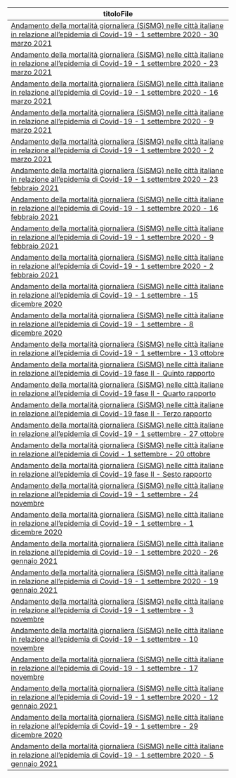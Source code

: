 | titoloFile |
| --- |
| [Andamento della mortalità giornaliera (SiSMG) nelle città italiane in relazione all’epidemia di Covid-19 - 1 settembre 2020 - 30 marzo 2021](http://www.salute.gov.it/imgs/C_17_pubblicazioni_3044_allegato.pdf) |
| [Andamento della mortalità giornaliera (SiSMG) nelle città italiane in relazione all’epidemia di Covid-19 - 1 settembre 2020 - 23 marzo 2021](http://www.salute.gov.it/imgs/C_17_pubblicazioni_3041_allegato.pdf) |
| [Andamento della mortalità giornaliera (SiSMG) nelle città italiane in relazione all’epidemia di Covid-19 - 1 settembre 2020 - 16 marzo 2021](http://www.salute.gov.it/imgs/C_17_pubblicazioni_3037_allegato.pdf) |
| [Andamento della mortalità giornaliera (SiSMG) nelle città italiane in relazione all’epidemia di Covid-19 - 1 settembre 2020 - 9 marzo 2021](http://www.salute.gov.it/imgs/C_17_pubblicazioni_3033_allegato.pdf) |
| [Andamento della mortalità giornaliera (SiSMG) nelle città italiane in relazione all’epidemia di Covid-19 - 1 settembre 2020 - 2 marzo 2021](http://www.salute.gov.it/imgs/C_17_pubblicazioni_3028_allegato.pdf) |
| [Andamento della mortalità giornaliera (SiSMG) nelle città italiane in relazione all’epidemia di Covid-19 - 1 settembre 2020 - 23 febbraio 2021](http://www.salute.gov.it/imgs/C_17_pubblicazioni_3026_allegato.pdf) |
| [Andamento della mortalità giornaliera (SiSMG) nelle città italiane in relazione all’epidemia di Covid-19 - 1 settembre 2020 - 16 febbraio 2021](http://www.salute.gov.it/imgs/C_17_pubblicazioni_3024_allegato.pdf) |
| [Andamento della mortalità giornaliera (SiSMG) nelle città italiane in relazione all’epidemia di Covid-19 - 1 settembre 2020 - 9 febbraio 2021](http://www.salute.gov.it/imgs/C_17_pubblicazioni_3021_allegato.pdf) |
| [Andamento della mortalità giornaliera (SiSMG) nelle città italiane in relazione all’epidemia di Covid-19 - 1 settembre 2020 - 2 febbraio 2021](http://www.salute.gov.it/imgs/C_17_pubblicazioni_3015_allegato.pdf) |
| [Andamento della mortalità giornaliera (SiSMG) nelle città italiane in relazione all’epidemia di Covid-19 - 1 settembre - 15 dicembre 2020](http://www.salute.gov.it/imgs/C_17_pubblicazioni_2992_allegato.pdf) |
| [Andamento della mortalità giornaliera (SiSMG) nelle città italiane in relazione all’epidemia di Covid-19 - 1 settembre - 8 dicembre 2020](http://www.salute.gov.it/imgs/C_17_pubblicazioni_2988_allegato.pdf) |
| [Andamento della mortalità giornaliera (SiSMG) nelle città italiane in relazione all’epidemia di Covid-19 - 1 settembre - 13 ottobre](http://www.salute.gov.it/imgs/C_17_pubblicazioni_2971_allegato.pdf) |
| [Andamento della mortalità giornaliera (SiSMG) nelle città italiane in relazione all’epidemia di Covid-19 fase II - Quinto rapporto](http://www.salute.gov.it/imgs/C_17_pubblicazioni_2965_allegato.pdf) |
| [Andamento della mortalità giornaliera (SiSMG) nelle città italiane in relazione all’epidemia di Covid-19 fase II - Quarto rapporto](http://www.salute.gov.it/imgs/C_17_pubblicazioni_2954_allegato.pdf) |
| [Andamento della mortalità giornaliera (SiSMG) nelle città italiane in relazione all’epidemia di Covid-19 fase II - Terzo rapporto](http://www.salute.gov.it/imgs/C_17_pubblicazioni_2943_allegato.pdf) |
| [Andamento della mortalità giornaliera (SiSMG) nelle città italiane in relazione all’epidemia di Covid-19 - 1 settembre - 27 ottobre](http://www.salute.gov.it/imgs/C_17_pubblicazioni_2973_allegato.pdf) |
| [Andamento della mortalità giornaliera (SiSMG) nelle città italiane in relazione all’epidemia di Covid - 1 settembre - 20 ottobre](http://www.salute.gov.it/imgs/C_17_pubblicazioni_2972_allegato.pdf) |
| [Andamento della mortalità giornaliera (SiSMG) nelle città italiane in relazione all’epidemia di Covid-19 fase II - Sesto rapporto](http://www.salute.gov.it/imgs/C_17_pubblicazioni_2966_allegato.pdf) |
| [Andamento della mortalità giornaliera (SiSMG) nelle città italiane in relazione all’epidemia di Covid-19 - 1 settembre - 24 novembre](http://www.salute.gov.it/imgs/C_17_pubblicazioni_2981_allegato.pdf) |
| [Andamento della mortalità giornaliera (SiSMG) nelle città italiane in relazione all’epidemia di Covid-19 - 1 settembre - 1 dicembre 2020](http://www.salute.gov.it/imgs/C_17_pubblicazioni_2985_allegato.pdf) |
| [Andamento della mortalità giornaliera (SiSMG) nelle città italiane in relazione all’epidemia di Covid-19 - 1 settembre 2020 - 26 gennaio 2021](http://www.salute.gov.it/imgs/C_17_pubblicazioni_3013_allegato.pdf) |
| [Andamento della mortalità giornaliera (SiSMG) nelle città italiane in relazione all’epidemia di Covid-19 - 1 settembre 2020 - 19 gennaio 2021](http://www.salute.gov.it/imgs/C_17_pubblicazioni_3010_allegato.pdf) |
| [Andamento della mortalità giornaliera (SiSMG) nelle città italiane in relazione all’epidemia di Covid-19 - 1 settembre - 3 novembre](http://www.salute.gov.it/imgs/C_17_pubblicazioni_2975_allegato.pdf) |
| [Andamento della mortalità giornaliera (SiSMG) nelle città italiane in relazione all’epidemia di Covid-19 - 1 settembre - 10 novembre](http://www.salute.gov.it/imgs/C_17_pubblicazioni_2977_allegato.pdf) |
| [Andamento della mortalità giornaliera (SiSMG) nelle città italiane in relazione all’epidemia di Covid-19 - 1 settembre - 17 novembre](http://www.salute.gov.it/imgs/C_17_pubblicazioni_2978_allegato.pdf) |
| [Andamento della mortalità giornaliera (SiSMG) nelle città italiane in relazione all’epidemia di Covid-19 - 1 settembre 2020 - 12 gennaio 2021](http://www.salute.gov.it/imgs/C_17_pubblicazioni_3003_allegato.pdf) |
| [Andamento della mortalità giornaliera (SiSMG) nelle città italiane in relazione all’epidemia di Covid-19 - 1 settembre - 29 dicembre 2020](http://www.salute.gov.it/imgs/C_17_pubblicazioni_2996_allegato.pdf) |
| [Andamento della mortalità giornaliera (SiSMG) nelle città italiane in relazione all’epidemia di Covid-19 - 1 settembre 2020 - 5 gennaio 2021](http://www.salute.gov.it/imgs/C_17_pubblicazioni_3001_allegato.pdf) |

